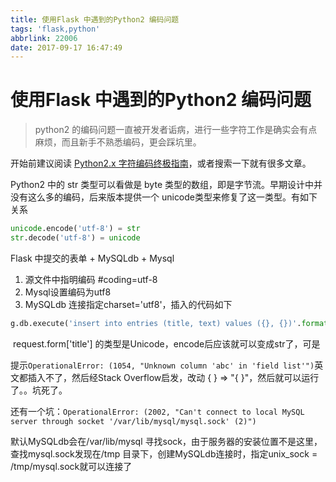 ```yaml
---
title: 使用Flask 中遇到的Python2 编码问题
tags: 'flask,python'
abbrlink: 22006
date: 2017-09-17 16:47:49
---
```

# 使用Flask 中遇到的Python2 编码问题

>  python2 的编码问题一直被开发者诟病，进行一些字符工作是确实会有点麻烦，而且新手不熟悉编码，更会踩坑里。

开始前建议阅读 [Python2.x 字符编码终极指南](http://selfboot.cn/2016/12/28/py_encode_decode/)，或者搜索一下就有很多文章。

Python2 中的 str 类型可以看做是 byte 类型的数组，即是字节流。早期设计中并没有这么多的编码，后来版本提供一个 unicode类型来修复了这一类型。有如下关系

```python
unicode.encode('utf-8') = str
str.decode('utf-8') = unicode
```

Flask 中提交的表单 + MySQLdb + Mysql

1. 源文件中指明编码 #coding=utf-8
2. Mysql设置编码为utf8 
3. MySQLdb 连接指定charset='utf8'，插入的代码如下

```python
g.db.execute('insert into entries (title, text) values ({}, {})'.format(request.form['title'].encode('utf-8'), request.form['text'].encode('utf-8')))
```

​	request.form['title'] 的类型是Unicode，encode后应该就可以变成str了，可是

提示``OperationalError: (1054, "Unknown column 'abc' in 'field list'")``英文都插入不了，然后经Stack Overflow启发，改动 { } => "{ }"，然后就可以运行了。。坑死了。

还有一个坑：``OperationalError: (2002, "Can't connect to local MySQL server through socket '/var/lib/mysql/mysql.sock' (2)")``

默认MySQLdb会在/var/lib/mysql 寻找sock，由于服务器的安装位置不是这里，查找mysql.sock发现在/tmp 目录下，创建MySQLdb连接时，指定unix_sock = /tmp/mysql.sock就可以连接了
